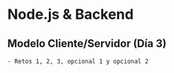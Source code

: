 # Node.js & Backend

## Modelo Cliente/Servidor (Día 3)
    - Retos 1, 2, 3, opcional 1 y opcional 2
